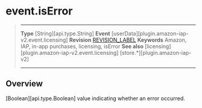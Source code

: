 # event.isError

> --------------------- ------------------------------------------------------------------------------------------
> __Type__              [String][api.type.String]
> __Event__             [userData][plugin.amazon-iap-v2.event.licensing]
> __Revision__          [REVISION_LABEL](REVISION_URL)
> __Keywords__          Amazon, IAP, in-app purchases, licensing, isError
> __See also__			[licensing][plugin.amazon-iap-v2.event.licensing]
>						[store.*][plugin.amazon-iap-v2]
> --------------------- ------------------------------------------------------------------------------------------

## Overview

[Boolean][api.type.Boolean] value indicating whether an error occurred.
